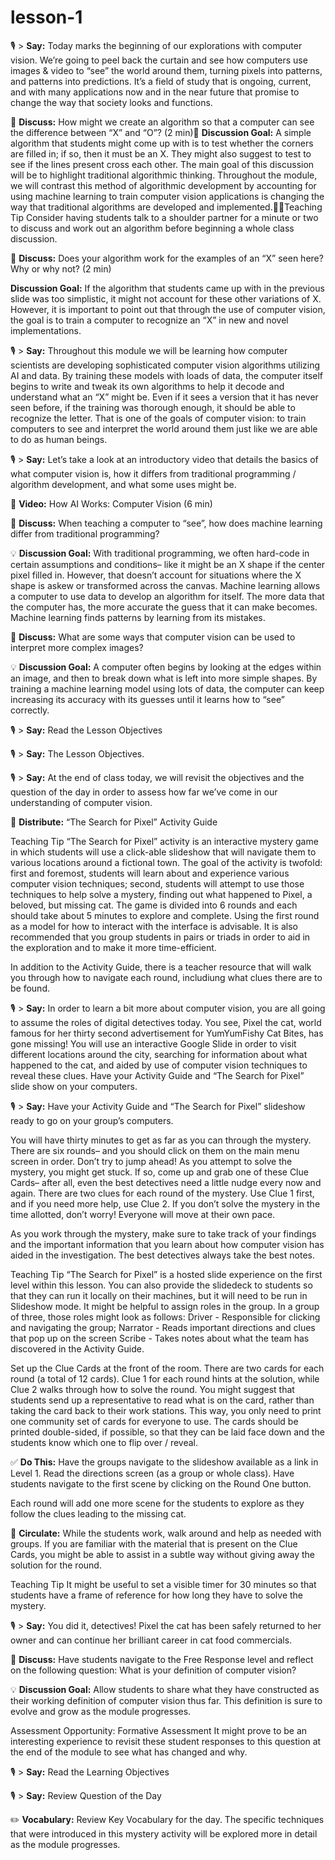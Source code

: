 # lesson-1

🎙️ > **Say:** Today marks the beginning of our explorations with computer vision. We’re going to peel back the curtain and see how computers use images & video to “see” the world around them, turning pixels into patterns, and patterns into predictions. It’s a field of study that is ongoing, current, and with many applications now and in the near future that promise to change the way that society looks and functions.






💬 **Discuss:** How might we create an algorithm so that a computer can see the difference between “X” and “O”?  (2 min)
**Discussion Goal:** A simple algorithm that students might come up with is to test whether the corners are filled in; if so, then it must be an X. They might also suggest to test to see if the lines present cross each other. The main goal of this discussion will be to highlight traditional algorithmic thinking. Throughout the module, we will contrast this method of algorithmic development by accounting for using machine learning to train computer vision applications is changing the way that traditional algorithms are developed and implemented.Teaching Tip
Consider having students talk to a shoulder partner for a minute or two to discuss and work out an algorithm before beginning a whole class discussion. 




💬 **Discuss:** Does your algorithm work for the examples of an “X” seen here?  Why or why not? (2 min)

**Discussion Goal:** If the algorithm that students came up with in the previous slide was too simplistic, it might not account for these other variations of X. However, it is important to point out that through the use of computer vision, the goal is to train a computer to recognize an “X” in new and novel implementations.  

🎙️ > **Say:** Throughout this module we will be learning how computer scientists are developing sophisticated computer vision algorithms utilizing AI and data. By training these models with loads of data, the computer itself begins to write and tweak its own algorithms to help it decode and understand what an “X” might be. Even if it sees a version that it has never seen before, if the training was thorough enough, it should be able to recognize the letter. That is one of the goals of computer vision: to train computers to see and interpret the world around them just like we are able to do as human beings.



🎙️ > **Say:** Let’s take a look at an introductory video that details the basics of what computer vision is, how it differs from traditional programming / algorithm development, and what some uses might be. 

🎥 **Video:** How AI Works: Computer Vision  (6 min)

💬 **Discuss:** When teaching a computer to “see”, how does machine learning differ from traditional programming?

💡 **Discussion Goal:** With traditional programming, we often hard-code in certain assumptions and conditions– like it might be an X shape if the center pixel filled in. However, that doesn’t account for situations where the X shape is askew or transformed across the canvas. Machine learning allows a computer to use data to develop an algorithm for itself. The more data that the computer has, the more accurate the guess that it can make becomes. Machine learning finds patterns by learning from its mistakes.


💬 **Discuss:** What are some ways that computer vision can be used to interpret more complex images?

💡 **Discussion Goal:**  A computer often begins by looking at the edges within an image, and then to break down what is left into more simple shapes. By training a machine learning model using lots of data, the computer can keep increasing its accuracy with its guesses until it learns how to “see” correctly.






🎙️ > **Say:** Read the Lesson Objectives 





🎙️ > **Say:** The Lesson Objectives.

🎙️ > **Say:** At the end of class today, we will revisit the objectives and the question of the day in order to assess how far we’ve come in our understanding of computer vision.


📄 **Distribute:** “The Search for Pixel” Activity Guide

Teaching Tip
“The Search for Pixel” activity is an interactive mystery game in which students will use a click-able slideshow that will navigate them to various locations around a fictional town. The goal of the activity is twofold: first and foremost, students will learn about and experience various computer vision techniques; second, students will attempt to use those techniques to help solve a mystery, finding out what happened to Pixel, a beloved, but missing cat. The game is divided into 6 rounds and each should take about 5 minutes to explore and complete. Using the first round as a model for how to interact with the interface is advisable. It is also recommended that you group students in pairs or triads in order to aid in the exploration and to make it more time-efficient.

In addition to the Activity Guide, there is a teacher resource that will walk you through how to navigate each round, includiung what clues there are to be found.





🎙️ > **Say:** In order to learn a bit more about computer vision, you are all going to assume the roles of digital detectives today. You see, Pixel the cat, world famous for her thirty second advertisement for YumYumFishy Cat Bites, has gone missing! You will use an interactive Google Slide in order to visit different locations around the city, searching for information about what happened to the cat, and aided by use of computer vision techniques to reveal these clues. Have your Activity Guide and “The Search for Pixel” slide show on your computers. 



🎙️ > **Say:** Have your Activity Guide and “The Search for Pixel” slideshow ready to go on your group’s computers. 

You will have thirty minutes to get as far as you can through the mystery. There are six rounds– and you should click on them on the main menu screen in order. Don’t try to jump ahead! As you attempt to solve the mystery, you might get stuck. If so, come up and grab one of these Clue Cards– after all, even the best detectives need a little nudge every now and again. There are two clues for each round of the mystery. Use Clue 1 first, and if you need more help, use Clue 2. If you don’t solve the mystery in the time allotted, don’t worry! Everyone will move at their own pace.

As you work through the mystery, make sure to take track of your findings and the important information that you learn about how computer vision has aided in the investigation. The best detectives always take the best notes.

Teaching Tip
“The Search for Pixel” is a hosted slide experience on the first level within this lesson. You can also provide the slidedeck to students so that they can run it locally on their machines, but it will need to be run in Slideshow mode. It might be helpful to assign roles in the group. In a group of three, those roles might look as follows:
Driver - Responsible for clicking and navigating the group; 
Narrator - Reads important directions and clues that pop up on the screen
Scribe - Takes notes about what the team has discovered in the Activity Guide.

Set up the Clue Cards at the front of the room. There are two cards for each round (a total of 12 cards). Clue 1 for each round hints at the solution, while Clue 2 walks through how to solve the round. You might suggest that students send up a representative to read what is on the card, rather than taking the card back to their work stations. This way, you only need to print one community set of cards for everyone to use. The cards should be printed double-sided, if possible, so that they can be laid face down and the students know which one to flip over / reveal.







✅ **Do This:** Have the groups navigate to the slideshow available as a link in Level 1. Read the directions screen (as a group or whole class). Have students navigate to the first scene by clicking on the Round One button. 

Each round will add one more scene for the students to explore as they follow the clues leading to the missing cat. 

🔁 **Circulate:** While the students work, walk around and help as needed with groups. If you are familiar with the material that is present on the Clue Cards, you might be able to assist in a subtle way without giving away the solution for the round.

Teaching Tip
It might be useful to set a visible timer for 30 minutes so that students have a frame of reference for how long they have to solve the mystery.


🎙️ > **Say:** You did it, detectives! Pixel the cat has been safely returned to her owner and can continue her brilliant career in cat food commercials.






💬 **Discuss:** Have students navigate to the Free Response level and reflect on the following question: 
What is your definition of computer vision?

💡 **Discussion Goal:** Allow students to share what they have constructed as their working definition of computer vision thus far. This definition is sure to evolve and grow as the module progresses.

Assessment Opportunity: Formative Assessment
It might prove to be an interesting experience to revisit these student responses to this question at the end of the module to see what has changed and why.


🎙️ > **Say:** Read the Learning Objectives


🎙️ > **Say:** Review Question of the Day


✏️ **Vocabulary:** Review Key Vocabulary for the day. The specific techniques that were introduced in this mystery activity will be explored more in detail as the module progresses.



